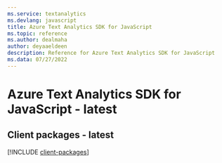 ```yaml
---
ms.service: textanalytics
ms.devlang: javascript
title: Azure Text Analytics SDK for JavaScript
ms.topic: reference
ms.author: dealmaha
author: deyaaeldeen
description: Reference for Azure Text Analytics SDK for JavaScript
ms.data: 07/27/2022
---
```

# Azure Text Analytics SDK for JavaScript - latest

## Client packages - latest
[!INCLUDE [client-packages](text-analytics-client-index.md)]